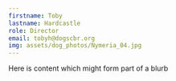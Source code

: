 ```yaml
---
firstname: Toby
lastname: Hardcastle
role: Director
email: tobyh@dogscbr.org
img: assets/dog_photos/Nymeria_04.jpg
---
```

Here is content which might form part of a blurb